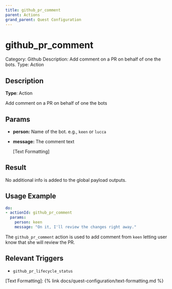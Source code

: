 ```yaml
---
title: github_pr_comment
parent: Actions
grand_parent: Quest Configuration
---
```


# github_pr_comment

Category: Github
Description: Add comment on a PR on behalf of one the bots.
Type: Action

## Description

**Type**: Action

Add comment on a PR on behalf of one the bots

## Params

- **person:** Name of the bot. e.g., `keen` or `lucca`
- **message:** The comment text
    
    [Text Formatting]
    

## Result

No additional info is added to the global payload outputs.

## Usage Example

```yaml
do:          
- actionId: github_pr_comment
  params:
    person: keen
    message: "On it, I'll review the changes right away."
```

The `github_pr_comment` action is used to add comment from `keen` letting user know that she will review the PR.

## Relevant Triggers

- `github_pr_lifecycle_status`

[Text Formatting]: {% link docs/quest-configuration/text-formatting.md %}